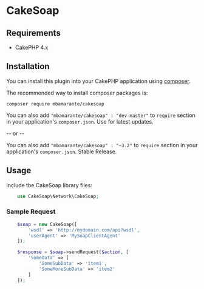 # CakeSoap

## Requirements
* CakePHP 4.x

## Installation

You can install this plugin into your CakePHP application using [composer](http://getcomposer.org).

The recommended way to install composer packages is:

```
composer require mbamarante/cakesoap
```

You can also add `"mbamarante/cakesoap" : "dev-master"` to `require` section in your application's `composer.json`. Use for latest updates.

-- or --

You can also add `"mbamarante/cakesoap" : "~3.2"` to `require` section in your application's `composer.json`. Stable Release.

## Usage

Include the CakeSoap library files:
```php
    use CakeSoap\Network\CakeSoap;
```

### Sample Request

```php
    $soap = new CakeSoap([
        'wsdl' => 'http://mydomain.com/api?wsdl',
        'userAgent' => 'MySoapClientAgent'
    ]);

    $response = $soap->sendRequest($action, [
        'SomeData' => [
            'SomeSubData' => 'item1',
            'SomeMoreSubData' => 'item2'
        ]
    ]);
```

